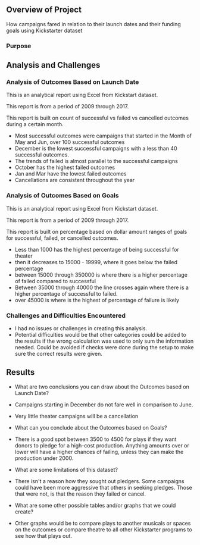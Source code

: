 ## Overview of Project

How campaigns fared in relation to their launch dates and their funding goals using Kickstarter dataset

### Purpose
## Analysis and Challenges

### Analysis of Outcomes Based on Launch Date

This is an analytical report using Excel from Kickstart dataset.

This report is from a period of 2009 through 2017.

This report is built on count of successful vs failed vs cancelled outcomes during a certain month.

-	Most successful outcomes were campaigns that started in the Month of May and Jun, over 100 successful outcomes
-	December is the lowest successful campaigns with a less than 40 successful outcomes. 
-	The trends of failed is almost parallel to the successful campaigns
-	October has the highest failed outcomes
-	Jan and Mar have the lowest failed outcomes
-	Cancellations are consistent throughout the year

### Analysis of Outcomes Based on Goals
This is an analytical report using Excel from Kickstart dataset.

This report is from a period of 2009 through 2017.

This report is built on percentage based on dollar amount ranges of goals for successful, failed, or cancelled outcomes.

-	Less than 1000 has the highest percentage of being successful for theater
-	then it decreases to 15000 - 19999, where it goes below the failed percentage
-	between 15000 through 350000 is where there is a higher percentage of failed compared to successful
-	Between 35000 through 40000 the line crosses again where there is a higher percentage of successful to failed.
-	over 45000 is where is the highest of percentage of failure is likely

### Challenges and Difficulties Encountered
-	I had no issues or challenges in creating this analysis.
-	Potential difficulties would be that other categories could be added to the results if the wrong calculation was used to only sum the information needed. Could be avoided if checks were done during the setup to make sure the correct results were given.
## Results

-	What are two conclusions you can draw about the Outcomes based on Launch Date?
-	Campaigns starting in December do not fare well in comparison to June.
-	Very little theater campaigns will be a cancellation

-	What can you conclude about the Outcomes based on Goals?
-	There is a good spot between 3500 to 4500 for plays if they want donors to pledge for a high-cost production. Anything amounts over or lower will have a higher chances of failing, unless they can make the production under 2000.

-	What are some limitations of this dataset? 

-	There isn't a reason how they sought out pledgers.  Some campaigns could have been more aggressive that others in seeking pledges. Those that were not, is that the reason they failed or cancel.

-	What are some other possible tables and/or graphs that we could create? 
-	Other graphs would be to compare plays to another musicals or spaces on the outcomes or compare theatre to all other Kickstarter programs to see how that plays out. 

